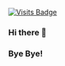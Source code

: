 [![Visits Badge](https://badges.pufler.dev/visits/qutaibah/qutaibah)](https://badges.pufler.dev)

### Hi there 👋


### Bye Bye!

<!--
**Qutaibah/Qutaibah** is a ✨ _special_ ✨ repository because its `README.md` (this file) appears on your GitHub profile.

Here are some ideas to get you started:

- 🔭 I’m currently working on ...
- 🌱 I’m currently learning ...
- 👯 I’m looking to collaborate on ...
- 🤔 I’m looking for help with ...
- 💬 Ask me about ...
- 📫 How to reach me: ...
- 😄 Pronouns: ...
- ⚡ Fun fact: ...
-->
